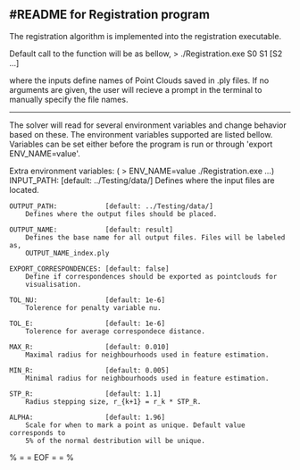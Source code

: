 #README for Registration program
----------------------------------------------------------------------------
The registration algorithm is implemented into the registration executable.

Default call to the function will be as bellow, 
	> ./Registration.exe S0 S1 [S2 ...]

where the inputs define names of Point Clouds saved in .ply files.
If no arguments are given, the user will recieve a prompt in the terminal to 
manually specify the file names.

----------------------------------------------------------------------------
The solver will read for several environment variables and change behavior
based on these. The environment variables supported are listed bellow. Variables
can be set either before the program is run or through 'export ENV_NAME=value'.

Extra environment variables: ( > ENV_NAME=value ./Registration.exe ...)
	INPUT_PATH: 			[default: ../Testing/data/]
		Defines where the input files are located.

	OUTPUT_PATH: 			[default: ../Testing/data/]
		Defines where the output files should be placed.

	OUTPUT_NAME: 			[default: result]
		Defines the base name for all output files. Files will be labeled as,
		OUTPUT_NAME_index.ply
	
	EXPORT_CORRESPONDENCES: [default: false]
		Define if correspondences should be exported as pointclouds for
		visualisation. 
	
	TOL_NU: 				[default: 1e-6]
		Tolerence for penalty variable nu.

	TOL_E: 					[default: 1e-6] 
		Tolerence for average correspondece distance.

	MAX_R: 					[default: 0.010]
		Maximal radius for neighbourhoods used in feature estimation.

	MIN_R: 					[default: 0.005]
		Minimal radius for neighbourhoods used in feature estimation.

	STP_R: 					[default: 1.1]
		Radius stepping size, r_{k+1} = r_k * STP_R.
	
	ALPHA:					[default: 1.96]
		Scale for when to mark a point as unique. Default value corresponds to
		5% of the normal destribution will be unique.

% = = EOF = = %